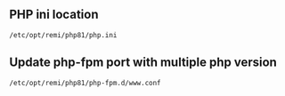 ## PHP ini location

```
/etc/opt/remi/php81/php.ini
```

## Update php-fpm port with multiple php version

```
/etc/opt/remi/php81/php-fpm.d/www.conf
```

